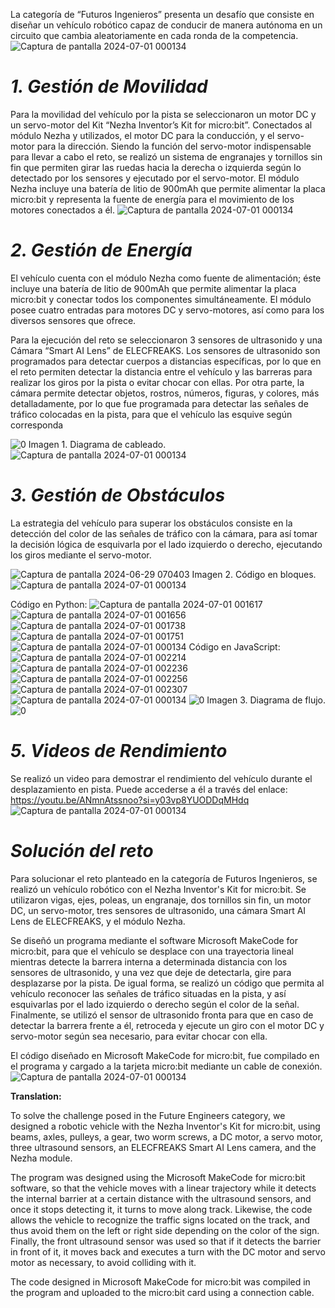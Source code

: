   La categoría de “Futuros Ingenieros” presenta un desafío que consiste en diseñar
un vehículo robótico capaz de conducir de manera autónoma en un circuito que
cambia aleatoriamente en cada ronda de la competencia.
![Captura de pantalla 2024-07-01 000134](https://github.com/apguilar/ElectroTech-WRO-2024/assets/174073328/2292ca68-a602-4a9a-b7a4-dd045cdf7080)


# _**1. Gestión de Movilidad**_

  Para la movilidad del vehículo por la pista se seleccionaron un motor DC y un
servo-motor del Kit “Nezha Inventor’s Kit for micro:bit”. Conectados al módulo Nezha
y utilizados, el motor DC para la conducción, y el servo-motor para la dirección.
Siendo la función del servo-motor indispensable para llevar a cabo el reto, se realizó
un sistema de engranajes y tornillos sin fin que permiten girar las ruedas hacia la
derecha o izquierda según lo detectado por los sensores y ejecutado por el
servo-motor. El módulo Nezha incluye una batería de litio de 900mAh que permite
alimentar la placa micro:bit y representa la fuente de energía para el movimiento de
los motores conectados a él.
![Captura de pantalla 2024-07-01 000134](https://github.com/apguilar/ElectroTech-WRO-2024/assets/174073328/a778dcc0-6422-4fc4-8db1-dfc2bc4641cc)


# _**2. Gestión de Energía**_
   
  El vehículo cuenta con el módulo Nezha como fuente de alimentación; éste
incluye una batería de litio de 900mAh que permite alimentar la placa micro:bit y
conectar todos los componentes simultáneamente. El módulo posee cuatro entradas
para motores DC y servo-motores, así como para los diversos sensores que ofrece.

  Para la ejecución del reto se seleccionaron 3 sensores de ultrasonido y una
Cámara “Smart AI Lens” de ELECFREAKS. Los sensores de ultrasonido son
programados para detectar cuerpos a distancias específicas, por lo que en el reto
permiten detectar la distancia entre el vehículo y las barreras para realizar los giros
por la pista o evitar chocar con ellas. Por otra parte, la cámara permite detectar
objetos, rostros, números, figuras, y colores, más detalladamente, por lo que fue
programada para detectar las señales de tráfico colocadas en la pista, para que el
vehículo las esquive según corresponda

![0](https://github.com/apguilar/ElectroTech-WRO-2024/assets/174073328/a7845a30-1426-4ad5-b9ec-6d9a528fc529)
Imagen 1. Diagrama de cableado.
![Captura de pantalla 2024-07-01 000134](https://github.com/apguilar/ElectroTech-WRO-2024/assets/174073328/2b50123b-23c0-4eaf-bcae-6d6c00d09fb6)


# _**3. Gestión de Obstáculos**_

La estrategia del vehículo para superar los obstáculos consiste en la detección
del color de las señales de tráfico con la cámara, para así tomar la decisión lógica
de esquivarla por el lado izquierdo o derecho, ejecutando los giros mediante el
servo-motor.

![Captura de pantalla 2024-06-29 070403](https://github.com/apguilar/ElectroTech-WRO-2024/assets/174073328/d4c514ae-a148-4246-9983-f20674cd1f81)
Imagen 2. Código en bloques.
![Captura de pantalla 2024-07-01 000134](https://github.com/apguilar/ElectroTech-WRO-2024/assets/174073328/2cf3ec96-cb89-4e6a-802e-85a30e660b34)

Código en Python:
![Captura de pantalla 2024-07-01 001617](https://github.com/apguilar/ElectroTech-WRO-2024/assets/174073328/7c59db39-5bfa-410c-8177-030d57503c98)
![Captura de pantalla 2024-07-01 001656](https://github.com/apguilar/ElectroTech-WRO-2024/assets/174073328/40232292-fe3a-4c78-b385-ffa14c04e0d6)
![Captura de pantalla 2024-07-01 001738](https://github.com/apguilar/ElectroTech-WRO-2024/assets/174073328/d74938f3-f9ac-4bd5-b467-e22e419a1b3a)
![Captura de pantalla 2024-07-01 001751](https://github.com/apguilar/ElectroTech-WRO-2024/assets/174073328/7264c8cd-01ba-4cfa-b591-e2cf75e26da4)
![Captura de pantalla 2024-07-01 000134](https://github.com/apguilar/ElectroTech-WRO-2024/assets/174073328/40aaf292-d0b0-4360-b6c9-9a2fae9806c3)
Código en JavaScript:
![Captura de pantalla 2024-07-01 002214](https://github.com/apguilar/ElectroTech-WRO-2024/assets/174073328/8d3d0b43-715e-49e4-98bf-d9133b6b3783)
![Captura de pantalla 2024-07-01 002236](https://github.com/apguilar/ElectroTech-WRO-2024/assets/174073328/7a3461eb-7784-4006-bd46-43782696a2f4)
![Captura de pantalla 2024-07-01 002256](https://github.com/apguilar/ElectroTech-WRO-2024/assets/174073328/e17d2824-d0f7-493b-bee0-19544b097739)
![Captura de pantalla 2024-07-01 002307](https://github.com/apguilar/ElectroTech-WRO-2024/assets/174073328/93c8d17f-9344-4083-9673-fbcccb3db46f)
![Captura de pantalla 2024-07-01 000134](https://github.com/apguilar/ElectroTech-WRO-2024/assets/174073328/40aaf292-d0b0-4360-b6c9-9a2fae9806c3)
![0](https://github.com/apguilar/ElectroTech-WRO-2024/assets/174073328/a9060da3-d755-426d-9e8c-71bf26ff1258)
Imagen 3. Diagrama de flujo.
![0](https://github.com/apguilar/ElectroTech-WRO-2024/assets/174073328/a9060da3-d755-426d-9e8c-71bf26ff1258)
# _**5. Videos de Rendimiento**_

Se realizó un video para demostrar el rendimiento del vehículo durante el
desplazamiento en pista. Puede accederse a él a través del enlace:
https://youtu.be/ANmnAtssnoo?si=y03vp8YUODDqMHdq
![Captura de pantalla 2024-07-01 000134](https://github.com/apguilar/ElectroTech-WRO-2024/assets/174073328/de835020-0acb-4733-93bf-3a969b802746)
# _**Solución del reto**_


Para solucionar el reto planteado en la categoría de Futuros Ingenieros, se realizó un vehículo robótico con el Nezha Inventor's Kit for micro:bit. Se utilizaron vigas, ejes, poleas, un engranaje, dos tornillos sin fin, un motor DC, un servo-motor, tres sensores de ultrasonido, una cámara Smart AI Lens de ELECFREAKS, y el módulo Nezha.

Se diseñó un programa mediante el software Microsoft MakeCode for micro:bit, para que el vehículo se desplace con una trayectoria lineal mientras detecte la barrera interna a determinada distancia con los sensores de ultrasonido, y una vez que deje de detectarla, gire para desplazarse por la pista. De igual forma, se realizó un código que permita al vehículo reconocer las señales de tráfico situadas en la pista, y así esquivarlas por el lado izquierdo o derecho según el color de la señal. Finalmente, se utilizó el sensor de ultrasonido fronta para que en caso de detectar la barrera frente a él, retroceda y ejecute un giro con el motor DC y servo-motor según sea necesario, para evitar chocar con ella.

El código diseñado en Microsoft MakeCode for micro:bit, fue compilado en el programa y cargado a la tarjeta micro:bit mediante un cable de conexión.
![Captura de pantalla 2024-07-01 000134](https://github.com/apguilar/ElectroTech-WRO-2024/assets/174073328/502269ef-9b0c-460f-a320-e3765f0b8920)

**Translation:**

To solve the challenge posed in the Future Engineers category, we designed a robotic vehicle with the Nezha Inventor's Kit for micro:bit, using beams, axles, pulleys, a gear, two worm screws, a DC motor, a servo motor, three ultrasound sensors, an ELECFREAKS Smart AI Lens camera, and the Nezha module.

  The program was designed using the Microsoft MakeCode for micro:bit software, so that the vehicle moves with a linear trajectory while it detects the internal barrier at a certain distance with the ultrasound sensors, and once it stops detecting it, it turns to move along track. Likewise, the code allows the vehicle to recognize the traffic signs located on the track, and thus avoid them on the left or right side depending on the color of the sign. Finally, the front ultrasound sensor was used so that if it detects the barrier in front of it, it moves back and executes a turn with the DC motor and servo motor as necessary, to avoid colliding with it.

 The code designed in Microsoft MakeCode for micro:bit was compiled in the program and uploaded to the micro:bit card using a connection cable.



